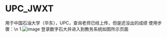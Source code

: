 # UPC_JWXT
用于中国石油大学（华东），UPC，查询老师已经上传，但是还没出的成绩
使用步骤：\n
1.![image](https://github.com/Mao0324/UPC_JWXT/assets/133934785/ffeaabc6-10e2-449d-af55-3e12ca0009a1)
登录数字石大并进入到教务系统如图所示页面

